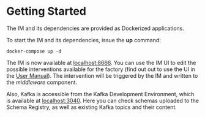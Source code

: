 # Getting Started

The IM and its dependencies are provided as Dockerized applications.

To start the IM and its dependencies, issue the **up** command:

```shell
docker-compose up -d
```

The IM is now available at [localhost:8666](http://localhost:8666). You can use
the IM UI to edit the possible interventions available for the factory (find out
out to use the UI in the [User Manual](./usermanual.md)). The intervention will
be triggered by the IM and written to the *middleware* component.

Also, Kafka is accessible from the Kafka Development Environment, which is
available at [localhost:3040](http://localhost:3040/). Here you can check
schemas uploaded to the Schema Registry, as well as existing Kafka topics and
their content.
